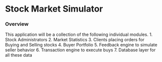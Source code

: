 <h1>Stock Market Simulator</h1>

<h3>Overview</h3>

<p>
    This application will be a collection of the following individual modules.
    1.  Stock Administrators
    2.  Market Statistics 
    3. Clients placing orders for Buying and Selling stocks
    4. Buyer Portfolio
    5. Feedback engine to simulate seller behavior
    6. Transaction engine to execute buys
    7. Database layer for all these data
</p>